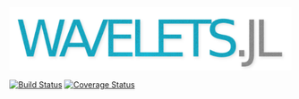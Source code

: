 <img src="wavelets.png" alt="Wavelets">

[![Build Status](https://travis-ci.org/vincentcp/Wavelets.jl.svg?branch=master)](https://travis-ci.org/vincentcp/Wavelets.jl)
[![Coverage Status](https://coveralls.io/repos/github/vincentcp/Wavelets.jl/badge.svg?branch=master)](https://coveralls.io/github/vincentcp/Wavelets.jl?branch=master)
